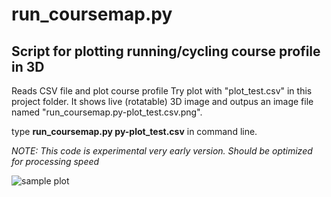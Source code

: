 # run_coursemap.py
## Script for plotting running/cycling course profile in 3D

Reads CSV file and plot course profile
Try plot with "plot_test.csv" in this project folder. 
It shows live (rotatable) 3D image and outpus an image file named "run_coursemap.py-plot_test.csv.png". 

type **run_coursemap.py py-plot_test.csv** in command line. 

*NOTE: 
This code is experimental very early version. Should be optimized for processing speed*

![sample plot](https://raw.githubusercontent.com/teddokano/run_coursemap.py/main/run_coursemap.py-plot_test.csv.png "sample")
